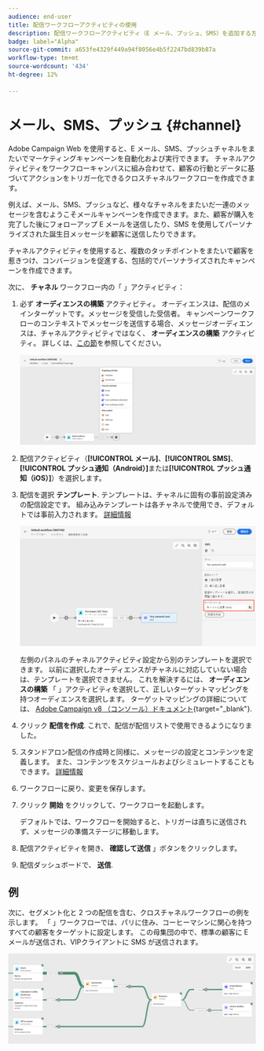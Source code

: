 ```yaml
---
audience: end-user
title: 配信ワークフローアクティビティの使用
description: 配信ワークフローアクティビティ（E メール、プッシュ、SMS）を追加する方法を説明します
badge: label="Alpha"
source-git-commit: a653fe4329f449a94f8056e4b5f2247bd839b87a
workflow-type: tm+mt
source-wordcount: '434'
ht-degree: 12%

---
```



# メール、SMS、プッシュ {#channel}

Adobe Campaign Web を使用すると、E メール、SMS、プッシュチャネルをまたいでマーケティングキャンペーンを自動化および実行できます。 チャネルアクティビティをワークフローキャンバスに組み合わせて、顧客の行動とデータに基づいてアクションをトリガー化できるクロスチャネルワークフローを作成できます。

例えば、メール、SMS、プッシュなど、様々なチャネルをまたいだ一連のメッセージを含むようこそメールキャンペーンを作成できます。また、顧客が購入を完了した後にフォローアップ E メールを送信したり、SMS を使用してパーソナライズされた誕生日メッセージを顧客に送信したりできます。

チャネルアクティビティを使用すると、複数のタッチポイントをまたいで顧客を惹きつけ、コンバージョンを促進する、包括的でパーソナライズされたキャンペーンを作成できます。

次に、 **チャネル** ワークフロー内の「 」アクティビティ：

1. 必ず **オーディエンスの構築** アクティビティ。 オーディエンスは、配信のメインターゲットです。メッセージを受信した受信者。 キャンペーンワークフローのコンテキストでメッセージを送信する場合、メッセージオーディエンスは、チャネルアクティビティではなく、 **オーディエンスの構築** アクティビティ。 詳しくは、[この節](build-audience.md)を参照してください。

   ![](../../msg/assets/add-delivery-in-wf.png)

1. 配信アクティビティ（**[!UICONTROL メール]**、**[!UICONTROL SMS]**、**[!UICONTROL プッシュ通知（Android）]**&#x200B;または&#x200B;**[!UICONTROL プッシュ通知（iOS）]**）を選択します。

1. 配信を選択 **テンプレート**. テンプレートは、チャネルに固有の事前設定済みの配信設定です。 組み込みテンプレートは各チャネルで使用でき、デフォルトでは事前入力されます。 [詳細情報](../../msg/delivery-template.md)

   ![](../assets/delivery-activity-in-wf.png)


   左側のパネルのチャネルアクティビティ設定から別のテンプレートを選択できます。 以前に選択したオーディエンスがチャネルに対応していない場合は、テンプレートを選択できません。 これを解決するには、 **オーディエンスの構築** 「 」アクティビティを選択して、正しいターゲットマッピングを持つオーディエンスを選択します。 ターゲットマッピングの詳細については、 [Adobe Campaign v8 （コンソール）ドキュメント](https://experienceleague.adobe.com/docs/campaign/campaign-v8/audience/add-profiles/target-mappings.html?lang=ja){target="_blank"}.

1. クリック **配信を作成**. これで、配信が配信リストで使用できるようになりました。

1. スタンドアロン配信の作成時と同様に、メッセージの設定とコンテンツを定義します。 また、コンテンツをスケジュールおよびシミュレートすることもできます。 [詳細情報](../../msg/gs-messages.md)

1. ワークフローに戻り、変更を保存します。

1. クリック **開始** をクリックして、ワークフローを起動します。

   デフォルトでは、ワークフローを開始すると、トリガーは直ちに送信されず、メッセージの準備ステージに移動します。

1. 配信アクティビティを開き、 **確認して送信** 」ボタンをクリックします。

1. 配信ダッシュボードで、 **送信**.

## 例

次に、セグメント化と 2 つの配信を含む、クロスチャネルワークフローの例を示します。 「 」ワークフローでは、パリに住み、コーヒーマシンに関心を持つすべての顧客をターゲットに設定します。 この母集団の中で、標準の顧客に E メールが送信され、VIPクライアントに SMS が送信されます。

![](../assets/workflow-channel-example.png)
<!--
description, which use case you can perform (common other activities that you can link before of after the activity)

how to add and configure the activity

example of a configured activity within a workflow
The Email delivery activity allows you to configure the sending an email in a workflow. 

-->



<!-- Scheduled emails available?

This can be a single send email and sent just once, or it can be a recurring email.
* Single send emails are standard emails, sent once.
* Recurring emails allow you to send the same email multiple times to different targets over a defined period. You can aggregate the deliveries per period in order to get reports that correspond to your needs.

When linked to a scheduler, you can define recurring emails.
Email recipients are defined upstream of the activity in the same workflow, via an Audience targeting activity.

-->


<!--The message preparation is triggered according to the workflow execution parameters. From the message dashboard, you can select whether to request or not a manual confirmation to send the message (required by default). You can start the workflow manually or place a scheduler activity in the workflow to automate execution.-->
